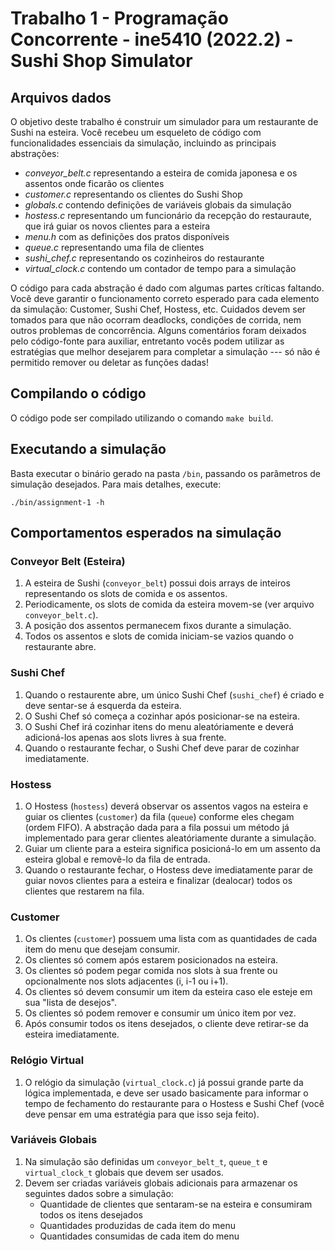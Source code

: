 # Trabalho 1 - Programação Concorrente - ine5410 (2022.2) - Sushi Shop Simulator

## Arquivos dados

O objetivo deste trabalho é construir um simulador para um restaurante de Sushi na esteira. 
Você recebeu um esqueleto de código com funcionalidades essenciais da simulação, incluindo as principais abstrações:

- *conveyor_belt.c* representando a esteira de comida japonesa e os assentos onde ficarão os clientes
- *customer.c* representando os clientes do Sushi Shop
- *globals.c* contendo definições de variáveis globais da simulação
- *hostess.c* representando um funcionário da recepção do restauraute, que irá guiar os novos clientes para a esteira
- *menu.h* com as definições dos pratos disponíveis
- *queue.c* representando uma fila de clientes
- *sushi_chef.c* representando os cozinheiros do restaurante
- *virtual_clock.c* contendo um contador de tempo para a simulação

O código para cada abstração é dado com algumas partes críticas faltando. Você deve garantir o funcionamento correto esperado para cada elemento da simulação: Customer, Sushi Chef, Hostess, etc. Cuidados devem ser tomados para que não ocorram deadlocks, condições de corrida, nem outros problemas de concorrência. Alguns comentários foram deixados pelo código-fonte para auxiliar, entretanto vocês podem utilizar as estratégias que melhor desejarem para completar a simulação --- só não é permitido remover ou deletar as funções dadas!

## Compilando o código

O código pode ser compilado utilizando o comando `make build`.

## Executando a simulação

Basta executar o binário gerado na pasta `/bin`, passando os parâmetros de simulação desejados.
Para mais detalhes, execute:

```shell
./bin/assignment-1 -h
```

## Comportamentos esperados na simulação

### Conveyor Belt (Esteira)

1. A esteira de Sushi (`conveyor_belt`) possui dois arrays de inteiros representando os slots de comida e os assentos.
2. Periodicamente, os slots de comida da esteira movem-se (ver arquivo `conveyor_belt.c`).
3. A posição dos assentos permanecem fixos durante a simulação.
4. Todos os assentos e slots de comida iniciam-se vazios quando o restaurante abre.

### Sushi Chef

1. Quando o restaurente abre, um único Sushi Chef (`sushi_chef`) é criado e deve sentar-se á esquerda da esteira.
3. O Sushi Chef só começa a cozinhar após posicionar-se na esteira.
4. O Sushi Chef irá cozinhar itens do menu aleatóriamente e deverá adicioná-los apenas aos slots livres à sua frente.
5. Quando o restaurante fechar, o Sushi Chef deve parar de cozinhar imediatamente.

### Hostess

1. O Hostess (`hostess`) deverá observar os assentos vagos na esteira e guiar os clientes (`customer`) da fila (`queue`) conforme eles chegam (ordem FIFO). A abstração dada para a fila possui um método já implementado para gerar clientes aleatóriamente durante a simulação.
2. Guiar um cliente para a esteira significa posicioná-lo em um assento da esteira global e removê-lo da fila de entrada.
3. Quando o restaurante fechar, o Hostess deve imediatamente parar de guiar novos clientes para a esteira e finalizar (dealocar) todos os clientes que restarem na fila.

### Customer

1. Os clientes (`customer`) possuem uma lista com as quantidades de cada item do menu que desejam consumir.
2. Os clientes só comem após estarem posicionados na esteira.
3. Os clientes só podem pegar comida nos slots à sua frente ou opcionalmente nos slots adjacentes (i, i-1 ou i+1).
4. Os clientes só devem consumir um item da esteira caso ele esteje em sua "lista de desejos".
5. Os clientes só podem remover e consumir um único item por vez.
6. Após consumir todos os itens desejados, o cliente deve retirar-se da esteira imediatamente.

### Relógio Virtual

1. O relógio da simulação (`virtual_clock.c`) já possui grande parte da lógica implementada, e deve ser usado basicamente para informar o tempo de fechamento do restaurante para o Hostess e Sushi Chef (você deve pensar em uma estratégia para que isso seja feito).

### Variáveis Globais

1. Na simulação são definidas um `conveyor_belt_t`, `queue_t` e `virtual_clock_t` globais que devem ser usados.
2. Devem ser criadas variáveis globais adicionais para armazenar os seguintes dados sobre a simulação:
    - Quantidade de clientes que sentaram-se na esteira e consumiram todos os itens desejados
    - Quantidades produzidas de cada item do menu
    - Quantidades consumidas de cada item do menu
